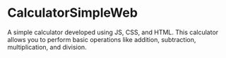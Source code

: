 # CalculatorSimpleWeb
A simple calculator developed using JS, CSS, and HTML. This calculator allows you to perform basic operations like addition, subtraction, multiplication, and division.
